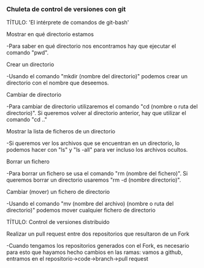 ### Chuleta de control de versiones con git

TÍTULO: 'El intérprete de comandos de git-bash' 

Mostrar en qué directorio estamos

-Para saber en qué directorio nos encontramos hay que ejecutar el comando "pwd".

Crear un directorio

-Usando el comando "mkdir (nombre del directorio)" podemos crear un directorio con el nombre que deseemos.

Cambiar de directorio

-Para cambiar de directorio utilizaremos el comando "cd (nombre o ruta del directorio)". Si queremos volver al directorio anterior,
hay que utilizar el comando "cd .."

Mostrar la lista de ficheros de un directorio

-Si queremos ver los archivos que se encuentran en un directorio, lo podemos hacer con "ls" y "ls -all" para ver incluso los archivos ocultos.

Borrar un fichero

-Para borrar un fichero se usa el comando "rm (nombre del fichero)". Si queremos borrar un directorio usaremos "rm -d (nombre directorio)".

Cambiar (mover) un fichero de directorio

-Usando el comando "mv (nombre del archivo) (nombre o ruta del directorio)" podemos mover cualquier fichero de directorio


TÍTULO: Control de versiones distribuido

Realizar un pull request entre dos repositorios que resultaron de un Fork

-Cuando tengamos los repositorios generados con el Fork, es necesario para esto que hayamos hecho cambios en las ramas: vamos a github, entramos en el repositorio->code->branch->pull request